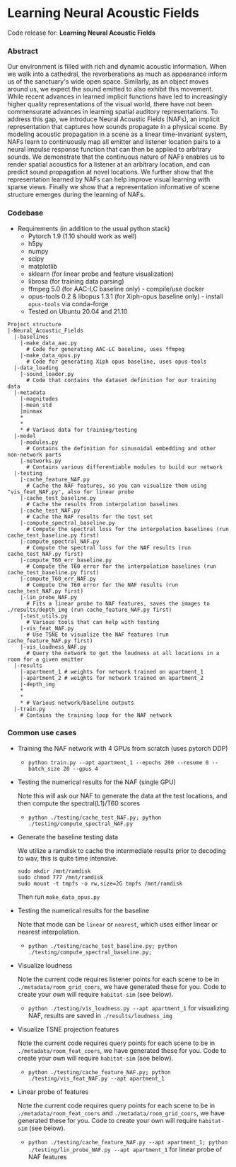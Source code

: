 # Learning Neural Acoustic Fields
Code release for: **Learning Neural Acoustic Fields**

### Abstract
Our environment is filled with rich and dynamic acoustic information. When we walk into a cathedral, the reverberations as much as appearance inform us of the sanctuary's wide open space. Similarly, as an object moves around us, we expect the sound emitted to also exhibit this movement. While recent advances in learned implicit functions have led to increasingly higher quality representations of the visual world, there have not been commensurate advances in learning spatial auditory representations. To address this gap, we introduce Neural Acoustic Fields (NAFs), an implicit representation that captures how sounds propagate in a physical scene. By modeling acoustic propagation in a scene as a linear time-invariant system, NAFs learn to continuously map all emitter and listener location pairs to a neural impulse response function that can then be applied to arbitrary sounds. We demonstrate that the continuous nature of NAFs enables us to render spatial acoustics for a listener at an arbitrary location, and can predict sound propagation at novel locations. We further show that the representation learned by NAFs can help improve visual learning with sparse views. Finally we show that a representation informative of scene structure emerges during the learning of NAFs.

### Codebase
* Requirements (in addition to the usual python stack)
  * Pytorch 1.9 (1.10 should work as well)
  * h5py
  * numpy
  * scipy
  * matplotlib
  * sklearn (for linear probe and feature visualization)
  * librosa (for training data parsing)
  * ffmpeg 5.0 (for AAC-LC baseline only) - compile/use docker
  * opus-tools 0.2 & libopus 1.3.1 (for Xiph-opus baseline only) - install `opus-tools` via conda-forge
  * Tested on Ubuntu 20.04 and 21.10

```
Project structure
|-Neural_Acoustic_Fields
  |-baselines
    |-make_data_aac.py
      # Code for generating AAC-LC baseline, uses ffmpeg
    |-make_data_opus.py
      # Code for generating Xiph opus baseline, uses opus-tools
  |-data_loading
    |-sound_loader.py
      # Code that contains the dataset definition for our training data
  |-metadata
    |-magnitudes 
    |-mean_std
    |minmax
    *
    *
    * # Various data for training/testing
  |-model
    |-modules.py
      # Contains the definition for sinusoidal embedding and other non-network parts
    |-networks.py
      # Contains various differentiable modules to build our network
  |-testing
    |-cache_feature_NAF.py
      # Cache the NAF features, so you can visualize them using "vis_feat_NAF.py", also for linear probe
    |-cache_test_baseline.py
      # Cache the results from interpolation baselines
    |-cache_test_NAF.py
      # Cache the NAF results for the test set
    |-compute_spectral_baseline.py
      # Compute the spectral loss for the interpolation baselines (run cache_test_baseline.py first)
    |-compute_spectral_NAF.py
      # Compute the spectral loss for the NAF results (run cache_test_NAF.py first)
    |-compute_T60_err_baseline.py
      # Compute the T60 error for the interpolation baselines (run cache_test_baseline.py first)
    |-compute_T60_err_NAF.py
      # Compute the T60 error for the NAF results (run cache_test_NAF.py first)
    |-lin_probe_NAF.py
      # Fits a linear probe to NAF features, saves the images to ./results/depth_img (run cache_feature_NAF.py first)
    |-test_utils.py
      # Various tools that can help with testing
    |-vis_feat_NAF.py
      # Use TSNE to visualize the NAF features (run cache_feature_NAF.py first)
    |-vis_loudness_NAF.py
      # Query the network to get the loudness at all locations in a room for a given emitter
  |-results
    |-apartment_1 # weights for network trained on apartment_1
    |-apartment_2 # weights for network trained on apartment_2
    |-depth_img
    *
    *
    * # Various network/baseline outputs
  |-train.py
    # Contains the training loop for the NAF network
```
### Common use cases
* Training the NAF network with 4 GPUs from scratch (uses pytorch DDP)

  * `python train.py --apt apartment_1 --epochs 200 --resume 0 --batch_size 20 --gpus 4`


* Testing the numerical results for the NAF (single GPU)
  
  Note this will ask our NAF to generate the data at the test locations, and then compute the spectral(L1)/T60 scores

   * `python ./testing/cache_test_NAF.py; python ./testing/compute_spectral_NAF.py`


* Generate the baseline testing data

  We utilize a ramdisk to cache the intermediate results prior to decoding to wav, this is quite time intensive.
  ```
  sudo mkdir /mnt/ramdisk
  sudo chmod 777 /mnt/ramdisk
  sudo mount -t tmpfs -o rw,size=2G tmpfs /mnt/ramdisk
  ```
  Then run `make_data_opus.py`


* Testing the numerical results for the baseline

  Note that mode can be `linear` or `nearest`, which uses either linear or nearest interpolation.

  * `python ./testing/cache_test_baseline.py; python ./testing/compute_spectral_baseline.py;`


* Visualize loudness 
  
  Note the current code requires listener points for each scene to be in `./metadata/room_grid_coors`, we have generated these for you. Code to create your own will require `habitat-sim` (see below).
  
  * `python ./testing/vis_loudness.py --apt apartment_1` for visualizing NAF, results are saved in `./results/loudness_img`

* Visualize TSNE projection features
  
  Note the current code requires query points for each scene to be in `./metadata/room_feat_coors`, we have generated these for you. Code to create your own will require `habitat-sim` (see below).
  * `python ./testing/cache_feature_NAF.py; python ./testing/vis_feat_NAF.py --apt apartment_1`


* Linear probe of features

  Note the current code requires query points for each scene to be in `./metadata/room_feat_coors` and `./metadata/room_grid_coors`, we have generated these for you. Code to create your own will require `habitat-sim` (see below).
  * `python ./testing/cache_feature_NAF.py --apt apartment_1; python ./testing/lin_probe_NAF.py --apt apartment_1` for linear probe of NAF features